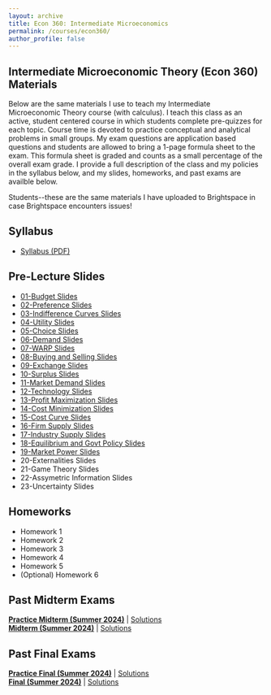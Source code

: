 ```yaml
---
layout: archive
title: Econ 360: Intermediate Microeconomics
permalink: /courses/econ360/
author_profile: false
---
```

## Intermediate Microeconomic Theory (Econ 360) Materials
Below are the same materials I use to teach my Intermediate Microeconomic Theory course (with calculus). 
I teach this class as an active, student centered course in which students complete pre-quizzes for each topic. Course time is devoted to practice conceptual and analytical problems in small groups. My exam questions are application based questions and students are allowed to bring a 1-page formula sheet to the exam. This formula sheet is graded and counts as a small percentage of the overall exam grade. I provide a full description of the class and my policies in the syllabus below, and my slides, homeworks, and past exams are availble below.

Students--these are the same materials I have uploaded to Brightspace in case Brightspace encounters issues!

## Syllabus
- <a href="/files/econ-360/Tatro Syllabus Summer 25.pdf" target="_blank" rel="noopener">Syllabus (PDF)</a>

## Pre-Lecture Slides
- <a href="/files/econ-360/slides/01- Budget.pdf" target="_blank" rel="noopener">01-Budget Slides</a>
- <a href="/files/econ-360/slides/02 - Preferences.pdf" target="_blank" rel="noopener">02-Preference Slides</a>
- <a href="/files/econ-360/slides/03 - Indifference Curves.pdf" target="_blank" rel="noopener">03-Indifference Curves Slides</a>
- <a href="/files/econ-360/slides/04- Utility.pdf" target="_blank" rel="noopener">04-Utility Slides</a>
- <a href="/files/econ-360/slides/05 - Choice.pdf" target="_blank" rel="noopener">05-Choice Slides</a>
- <a href="/files/econ-360/slides/06 - Demand.pdf" target="_blank" rel="noopener">06-Demand Slides</a>
- <a href="/files/econ-360/slides/07 - WARP.pdf" target="_blank" rel="noopener">07-WARP Slides</a>
- <a href="/files/econ-360/slides/08 - Buying and Selling.pdf" target="_blank" rel="noopener">08-Buying and Selling Slides</a>
- <a href="/files/econ-360/slides/09 - Exchange.pdf" target="_blank" rel="noopener">09-Exchange Slides</a>
- <a href="/files/econ-360/slides/10 - Surplus.pdf" target="_blank" rel="noopener">10-Surplus Slides</a>
- <a href="/files/econ-360/slides/11 - Market Demand.pdf" target="_blank" rel="noopener">11-Market Demand Slides</a>
- <a href="/files/econ-360/slides/12 - Technology.pdf" target="_blank" rel="noopener">12-Technology Slides</a>
- <a href="/files/econ-360/slides/13 - Profit Maximization.pdf" target="_blank" rel="noopener">13-Profit Maximization Slides</a>
- <a href="/files/econ-360/slides/14 - Cost Minimization.pdf" target="_blank" rel="noopener">14-Cost Minimization Slides</a>
- <a href="/files/econ-360/slides/15 - Cost Curves.pdf" target="_blank" rel="noopener">15-Cost Curve Slides</a>
- <a href="/files/econ-360/slides/16 - Firm Supply.pdf" target="_blank" rel="noopener">16-Firm Supply Slides</a>
- <a href="/files/econ-360/slides/17 - Industry Supply.pdf" target="_blank" rel="noopener">17-Industry Supply Slides</a>
- <a href="/files/econ-360/slides/18 - Equilibrium and Government Policies.pdf" target="_blank" rel="noopener">18-Equilibrium and Govt Policy Slides</a>
- <a href="/files/econ-360/slides/19 - Market Power.pdf" target="_blank" rel="noopener">19-Market Power Slides</a>
- 20-Externalities Slides
- 21-Game Theory Slides
- 22-Assymetric Information Slides
- 23-Uncertainty Slides

## Homeworks
- Homework 1
- Homework 2
- Homework 3
- Homework 4
- Homework 5
- (Optional) Homework 6

## Past Midterm Exams
<a href="link-to-midterm.pdf" target="_blank" rel="noopener"><strong>Practice Midterm (Summer 2024)</strong></a> | <a href="link-to-solutions.pdf">Solutions</a> <br>
<a href="link-to-midterm.pdf" target="_blank" rel="noopener"><strong>Midterm (Summer 2024)</strong></a> | <a href="link-to-solutions.pdf">Solutions</a>


## Past Final Exams
<a href="link-to-midterm.pdf" target="_blank" rel="noopener"><strong>Practice Final (Summer 2024)</strong></a> | <a href="link-to-solutions.pdf" target="_blank" rel="noopener">Solutions</a> <br>
<a href="link-to-midterm.pdf" target="_blank" rel="noopener"><strong>Final (Summer 2024)</strong></a> | <a href="link-to-solutions.pdf" target="_blank" rel="noopener">Solutions</a>